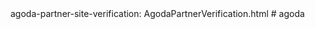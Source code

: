 <!DOCTYPE html>
<html lang="en">
<head>
    <meta charset="UTF-8">
    <meta name="agd-partner-manual-verification" />
    <title>Agoda Partner Site Verification</title>
</head>
<body>
    agoda-partner-site-verification: AgodaPartnerVerification.html
</body>
</html>
# agoda
